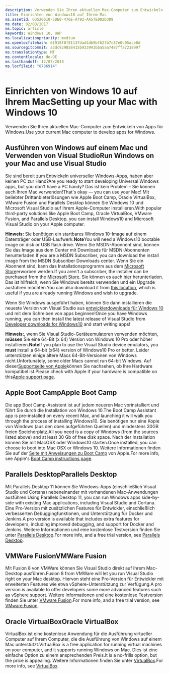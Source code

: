 ```yaml
---
description: Verwenden Sie Ihren aktuellen Mac-Computer zum Entwickeln von Apps für Windows.
title: Einrichten von Windows10 auf Ihrem Mac
ms.assetid: 6D520610-5DE0-476E-A792-AA57E002D309
ms.date: 02/08/2017
ms.topic: article
keywords: Windows 10, UWP
ms.localizationpriority: medium
ms.openlocfilehash: 61918f8f81137dad4db9bf627b7c87e0c05ace8d
ms.sourcegitcommit: a3dc929858415b933943bba5aa7487ffa721899f
ms.translationtype: MT
ms.contentlocale: de-DE
ms.lasthandoff: 12/07/2018
ms.locfileid: "8786914"
---
```

# <a name="setting-up-your-mac-with-windows-10"></a><span data-ttu-id="5cce4-104">Einrichten von Windows 10 auf Ihrem Mac</span><span class="sxs-lookup"><span data-stu-id="5cce4-104">Setting up your Mac with Windows 10</span></span>


<span data-ttu-id="5cce4-105">Verwenden Sie Ihren aktuellen Mac-Computer zum Entwickeln von Apps für Windows.</span><span class="sxs-lookup"><span data-stu-id="5cce4-105">Use your current Mac computer to develop apps for Windows.</span></span>

## <a name="run-windows-on-your-mac-and-use-visual-studio"></a><span data-ttu-id="5cce4-106">Ausführen von Windows auf einem Mac und Verwenden von Visual Studio</span><span class="sxs-lookup"><span data-stu-id="5cce4-106">Run Windows on your Mac and use Visual Studio</span></span>

<span data-ttu-id="5cce4-107">Sie sind bereit zum Entwickeln universeller Windows-Apps, haben aber keinen PC zur Hand?</span><span class="sxs-lookup"><span data-stu-id="5cce4-107">Are you ready to start developing Universal Windows apps, but you don't have a PC handy?</span></span> <span data-ttu-id="5cce4-108">Das ist kein Problem – Sie können auch Ihren Mac verwenden!</span><span class="sxs-lookup"><span data-stu-id="5cce4-108">That's okay — you can use your Mac!</span></span> <span data-ttu-id="5cce4-109">Mit beliebter Drittanbieterlösungen wie Apple Boot Camp, Oracle VirtualBox, VMware Fusion und Parallels Desktop können Sie Windows 10 und Microsoft Visual Studio auf Ihrem Apple-Computer installieren.</span><span class="sxs-lookup"><span data-stu-id="5cce4-109">With popular third-party solutions like Apple Boot Camp, Oracle VirtualBox, VMware Fusion, and Parallels Desktop, you can install Windows10 and Microsoft Visual Studio on your Apple computer.</span></span>

<span data-ttu-id="5cce4-110">**Hinweis:** Sie benötigen ein startbares Windows 10-Image auf einem Datenträger oder USB-Laufwerk.</span><span class="sxs-lookup"><span data-stu-id="5cce4-110">**Note**You will need a Windows10 bootable image on disk or USB flash drive.</span></span> <span data-ttu-id="5cce4-111">Wenn Sie MSDN-Abonnent sind, können Sie das Image aus dem Center mit Downloads für MSDN-Abonnenten herunterladen.</span><span class="sxs-lookup"><span data-stu-id="5cce4-111">If you are a MSDN Subscriber, you can download the install image from the MSDN Subscriber Downloads center.</span></span> <span data-ttu-id="5cce4-112">Wenn Sie ein Abonnent sind, kann das Installationsprogramm aus dem [Microsoft Store](http://apps.microsoft.com/windows/app)erworben werden.</span><span class="sxs-lookup"><span data-stu-id="5cce4-112">If you aren't a subscriber, the installer can be purchased from the [Microsoft Store](http://apps.microsoft.com/windows/app).</span></span> <span data-ttu-id="5cce4-113">Sie können es auch [hier](http://go.microsoft.com/fwlink/?LinkId=623906) herunterladen. Das ist hilfreich, wenn Sie Windows bereits verwenden und ein Upgrade ausführen möchten.</span><span class="sxs-lookup"><span data-stu-id="5cce4-113">You can also download it from [this location](http://go.microsoft.com/fwlink/?LinkId=623906), which is useful if you are already running Windows and wish to upgrade.</span></span>

<span data-ttu-id="5cce4-114">Wenn Sie Windows ausgeführt haben, können Sie dann installieren die neueste Version von Visual Studio aus [entwicklerdownloads für Windows 10](https://developer.microsoft.com/en-us/windows/downloads) und mit dem Schreiben von apps beginnen!</span><span class="sxs-lookup"><span data-stu-id="5cce4-114">Once you have Windows running, you can then install the latest release of Visual Studio from [Developer downloads for Windows10](https://developer.microsoft.com/en-us/windows/downloads) and start writing apps!</span></span>

<span data-ttu-id="5cce4-115">**Hinweis:**, wenn Sie Visual Studio-Geräteemulatoren verwenden möchten, **müssen** Sie eine 64-Bit (x 64) Version von Windows 10 Pro oder höher installieren.</span><span class="sxs-lookup"><span data-stu-id="5cce4-115">**Note**If you plan to use the Visual Studio device emulators, you **must** install a 64-bit (x64) version of Windows10 Pro or better.</span></span> <span data-ttu-id="5cce4-116">Leider unterstützen einige ältere Macs 64-Bit-Versionen von Windows nicht.</span><span class="sxs-lookup"><span data-stu-id="5cce4-116">Unfortunately, some older Macs cannot run 64-bit Windows.</span></span> <span data-ttu-id="5cce4-117">Auf dieser[Supportseite von Apple](http://go.microsoft.com/fwlink/p/?LinkID=397959)können Sie nachsehen, ob Ihre Hardware kompatibel ist.</span><span class="sxs-lookup"><span data-stu-id="5cce4-117">Please check with Apple if your hardware is compatible on this[Apple support page](http://go.microsoft.com/fwlink/p/?LinkID=397959).</span></span>

## <a name="apple-boot-camp"></a><span data-ttu-id="5cce4-118">Apple Boot Camp</span><span class="sxs-lookup"><span data-stu-id="5cce4-118">Apple Boot Camp</span></span>

<span data-ttu-id="5cce4-119">Die app Boot Camp-Assistent ist auf jedem neueren Mac vorinstalliert und führt Sie durch die Installation von Windows 10.</span><span class="sxs-lookup"><span data-stu-id="5cce4-119">The Boot Camp Assistant app is pre-installed on every recent Mac, and launching it will walk you through the process of installing Windows10.</span></span> <span data-ttu-id="5cce4-120">Sie benötigen nur eine Kopie von Windows (aus den oben aufgeführten Quellen) und mindestens 30GB freien Speicherplatz.</span><span class="sxs-lookup"><span data-stu-id="5cce4-120">All you need is a copy of Windows (from the sources listed above) and at least 30 Gb of free disk space.</span></span> <span data-ttu-id="5cce4-121">Nach der Installation können Sie mit MacOSX oder Windows10 starten.</span><span class="sxs-lookup"><span data-stu-id="5cce4-121">Once installed, you can choose to boot into Mac OSX or Windows 10.</span></span> <span data-ttu-id="5cce4-122">Weitere Informationen finden Sie auf der [Seite mit Anweisungen zu Boot Camp](http://go.microsoft.com/fwlink/?LinkId=623912) von Apple.</span><span class="sxs-lookup"><span data-stu-id="5cce4-122">For more info, see Apple's [Boot Camp instructions page](http://go.microsoft.com/fwlink/?LinkId=623912).</span></span>

## <a name="parallels-desktop"></a><span data-ttu-id="5cce4-123">Parallels Desktop</span><span class="sxs-lookup"><span data-stu-id="5cce4-123">Parallels Desktop</span></span>

<span data-ttu-id="5cce4-124">Mit Parallels Desktop 11 können Sie Windows-Apps (einschließlich Visual Studio und Cortana) nebeneinander mit vorhandenen Mac-Anwendungen ausführen.</span><span class="sxs-lookup"><span data-stu-id="5cce4-124">Using Parallels Desktop 11, you can run Windows apps side-by-side with existing Mac applications, including Visual Studio and Cortana.</span></span> <span data-ttu-id="5cce4-125">Eine Pro-Version mit zusätzlichen Features für Entwickler, einschließlich verbesserten Debuggingfunktionen, und Unterstützung für Docker und Jenkins.</span><span class="sxs-lookup"><span data-stu-id="5cce4-125">A pro version is available that includes extra features for developers, including improved debugging, and support for Docker and Jenkins.</span></span> <span data-ttu-id="5cce4-126">Weitere Informationen und eine kostenlose Testversion finden Sie unter [Parallels Desktop](http://go.microsoft.com/fwlink/p/?LinkId=281827).</span><span class="sxs-lookup"><span data-stu-id="5cce4-126">For more info, and a free trial version, see [Parallels Desktop](http://go.microsoft.com/fwlink/p/?LinkId=281827).</span></span>

## <a name="vmware-fusion"></a><span data-ttu-id="5cce4-127">VMWare Fusion</span><span class="sxs-lookup"><span data-stu-id="5cce4-127">VMWare Fusion</span></span>

<span data-ttu-id="5cce4-128">Mit Fusion 8 von VMWare können Sie Visual Studio direkt auf Ihrem Mac-Desktop ausführen.</span><span class="sxs-lookup"><span data-stu-id="5cce4-128">Fusion 8 from VMWare will let you run Visual Studio right on your Mac desktop.</span></span> <span data-ttu-id="5cce4-129">Hiervon steht eine Pro-Version für Entwickler mit erweiterten Features wie etwa vSphere-Unterstützung zur Verfügung.</span><span class="sxs-lookup"><span data-stu-id="5cce4-129">A pro version is available to offer developers some more advanced features such as vSphere support.</span></span> <span data-ttu-id="5cce4-130">Weitere Informationen und eine kostenlose Testversion finden Sie unter [VMware Fusion](http://go.microsoft.com/fwlink/p/?LinkId=281826).</span><span class="sxs-lookup"><span data-stu-id="5cce4-130">For more info, and a free trial version, see [VMware Fusion](http://go.microsoft.com/fwlink/p/?LinkId=281826).</span></span>

## <a name="oracle-virtualbox"></a><span data-ttu-id="5cce4-131">Oracle VirtualBox</span><span class="sxs-lookup"><span data-stu-id="5cce4-131">Oracle VirtualBox</span></span>

<span data-ttu-id="5cce4-132">VirtualBox ist eine kostenlose Anwendung für die Ausführung virtueller Computer auf Ihrem Computer, die die Ausführung von Windows auf einem Mac unterstützt.</span><span class="sxs-lookup"><span data-stu-id="5cce4-132">VirtualBox is a free application for running virtual machines on your computer, and it supports running Windows on Mac.</span></span> <span data-ttu-id="5cce4-133">Dies ist eine einfache Option zu einem ansprechenden Preis.</span><span class="sxs-lookup"><span data-stu-id="5cce4-133">It is a no-frills option, but the price is appealing.</span></span> <span data-ttu-id="5cce4-134">Weitere Informationen finden Sie unter [VirtualBox](http://go.microsoft.com/fwlink/p/?LinkId=280599).</span><span class="sxs-lookup"><span data-stu-id="5cce4-134">For more info, see [VirtualBox](http://go.microsoft.com/fwlink/p/?LinkId=280599).</span></span>

